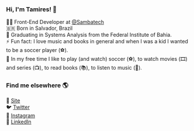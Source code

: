 ### Hi, I'm Tamires! 👋

:woman_technologist: Front-End Developer at [@Sambatech](https://github.com/sambatech/) <br>
🇧🇷 Born in Salvador, Brazil <br>
🔭 Graduating in Systems Analysis from the Federal Institute of Bahia. <br>
⚡ Fun fact: I love music and books in general and when I was a kid I wanted to be a soccer player (⚽️). <br>
:raising_hand: In my free time I like to play (and watch) soccer (⚽️), to watch movies (🎞️) and series (📺), to read books (📚), to listen to music (🎵).

### Find me elsewhere 🌎

🚀 [Site](https://tamires-manhaes.github.io) <br>
🐦 [Twitter](https://twitter.com/ahvapimenta) <br>
📸 [Instagram](https://instagram.com/ahvapimenta) <br>
💼 [LinkedIn](https://www.linkedin.com/in/tamires-manhaes/) <br>
